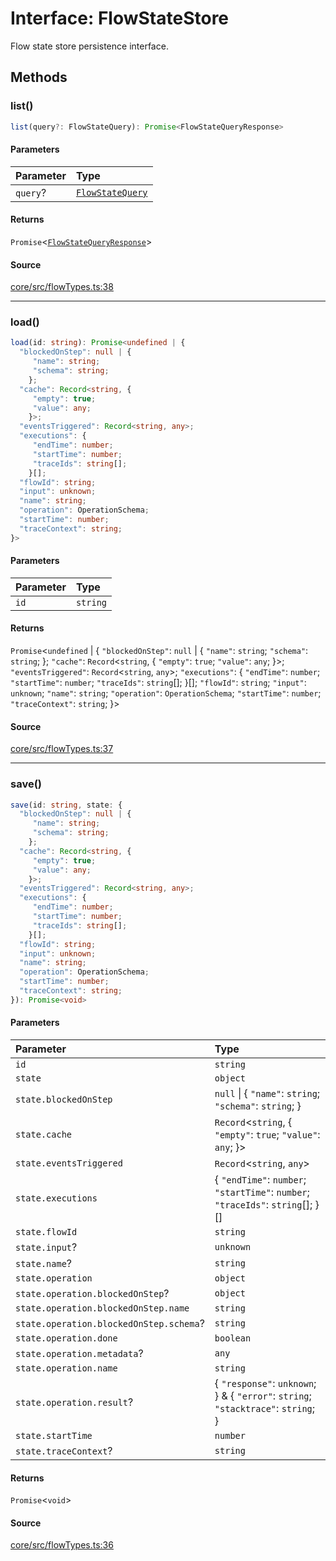 # Interface: FlowStateStore

Flow state store persistence interface.

## Methods

### list()

```ts
list(query?: FlowStateQuery): Promise<FlowStateQueryResponse>
```

#### Parameters

| Parameter | Type |
| :------ | :------ |
| `query`? | [`FlowStateQuery`](FlowStateQuery.md) |

#### Returns

`Promise`\<[`FlowStateQueryResponse`](FlowStateQueryResponse.md)\>

#### Source

[core/src/flowTypes.ts:38](https://github.com/firebase/genkit/blob/2b0be364306d92a8e7d13efc2da4fb04c1d21e29/js/core/src/flowTypes.ts#L38)

***

### load()

```ts
load(id: string): Promise<undefined | {
  "blockedOnStep": null | {
     "name": string;
     "schema": string;
    };
  "cache": Record<string, {
     "empty": true;
     "value": any;
    }>;
  "eventsTriggered": Record<string, any>;
  "executions": {
     "endTime": number;
     "startTime": number;
     "traceIds": string[];
    }[];
  "flowId": string;
  "input": unknown;
  "name": string;
  "operation": OperationSchema;
  "startTime": number;
  "traceContext": string;
}>
```

#### Parameters

| Parameter | Type |
| :------ | :------ |
| `id` | `string` |

#### Returns

`Promise`\<`undefined` \| \{
  `"blockedOnStep"`: `null` \| \{
     `"name"`: `string`;
     `"schema"`: `string`;
    \};
  `"cache"`: `Record`\<`string`, \{
     `"empty"`: `true`;
     `"value"`: `any`;
    \}\>;
  `"eventsTriggered"`: `Record`\<`string`, `any`\>;
  `"executions"`: \{
     `"endTime"`: `number`;
     `"startTime"`: `number`;
     `"traceIds"`: `string`[];
    \}[];
  `"flowId"`: `string`;
  `"input"`: `unknown`;
  `"name"`: `string`;
  `"operation"`: `OperationSchema`;
  `"startTime"`: `number`;
  `"traceContext"`: `string`;
 \}\>

#### Source

[core/src/flowTypes.ts:37](https://github.com/firebase/genkit/blob/2b0be364306d92a8e7d13efc2da4fb04c1d21e29/js/core/src/flowTypes.ts#L37)

***

### save()

```ts
save(id: string, state: {
  "blockedOnStep": null | {
     "name": string;
     "schema": string;
    };
  "cache": Record<string, {
     "empty": true;
     "value": any;
    }>;
  "eventsTriggered": Record<string, any>;
  "executions": {
     "endTime": number;
     "startTime": number;
     "traceIds": string[];
    }[];
  "flowId": string;
  "input": unknown;
  "name": string;
  "operation": OperationSchema;
  "startTime": number;
  "traceContext": string;
}): Promise<void>
```

#### Parameters

| Parameter | Type |
| :------ | :------ |
| `id` | `string` |
| `state` | `object` |
| `state.blockedOnStep` | `null` \| \{ `"name"`: `string`; `"schema"`: `string`; \} |
| `state.cache` | `Record`\<`string`, \{ `"empty"`: `true`; `"value"`: `any`; \}\> |
| `state.eventsTriggered` | `Record`\<`string`, `any`\> |
| `state.executions` | \{ `"endTime"`: `number`; `"startTime"`: `number`; `"traceIds"`: `string`[]; \}[] |
| `state.flowId` | `string` |
| `state.input`? | `unknown` |
| `state.name`? | `string` |
| `state.operation` | `object` |
| `state.operation.blockedOnStep`? | `object` |
| `state.operation.blockedOnStep.name` | `string` |
| `state.operation.blockedOnStep.schema`? | `string` |
| `state.operation.done` | `boolean` |
| `state.operation.metadata`? | `any` |
| `state.operation.name` | `string` |
| `state.operation.result`? | \{ `"response"`: `unknown`; \} & \{ `"error"`: `string`; `"stacktrace"`: `string`; \} |
| `state.startTime` | `number` |
| `state.traceContext`? | `string` |

#### Returns

`Promise`\<`void`\>

#### Source

[core/src/flowTypes.ts:36](https://github.com/firebase/genkit/blob/2b0be364306d92a8e7d13efc2da4fb04c1d21e29/js/core/src/flowTypes.ts#L36)
